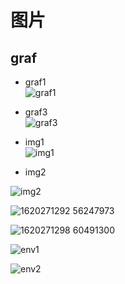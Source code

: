 # 图片  

## graf

* graf1  
![graf1](https://user-images.githubusercontent.com/58176267/170658892-38cf94b2-0bbc-447f-9a91-92e3848b8729.png)

* graf3  
![graf3](https://user-images.githubusercontent.com/58176267/170658897-7eaccccd-8b9a-4f73-9775-4845232f82a7.png)


* img1  
![img1](https://user-images.githubusercontent.com/58176267/170659036-92490100-dd5f-4e7f-aca7-0973efada3a5.jpg)

* img2

![img2](https://user-images.githubusercontent.com/58176267/170659083-57986e4e-375f-47e3-a27a-d971bc40ca82.jpg)




![1620271292 56247973](https://user-images.githubusercontent.com/58176267/170658192-2ed645d2-1726-48bc-b877-b4aa62eab076.jpg)

![1620271298 60491300](https://user-images.githubusercontent.com/58176267/170658205-3a84abea-5b11-4b71-b2d2-949c1f499f78.jpg)

![env1](https://user-images.githubusercontent.com/58176267/170660535-ff47e3b8-e9fb-4182-9f92-ef22d0e48d7c.jpg)

![env2](https://user-images.githubusercontent.com/58176267/170660553-1ffd26f6-2532-4d52-86e6-7d550a990266.jpg)


